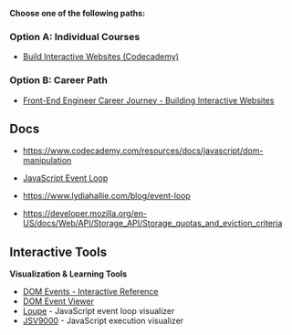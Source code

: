 **Choose one of the following paths:**

### Option A: Individual Courses

- [Build Interactive Websites (Codecademy)](https://www.codecademy.com/learn/build-interactive-websites)

### Option B: Career Path

- [Front-End Engineer Career Journey - Building Interactive Websites](https://www.codecademy.com/career-journey/front-end-engineer/path/fecj-22-building-interactive-websites/track/fecj-22-building-interactive-websites)

## Docs

- https://www.codecademy.com/resources/docs/javascript/dom-manipulation

- [JavaScript Event Loop](https://www.codecademy.com/resources/docs/javascript/event-loop)
- https://www.lydiahallie.com/blog/event-loop
- https://developer.mozilla.org/en-US/docs/Web/API/Storage_API/Storage_quotas_and_eviction_criteria

## Interactive Tools

**Visualization & Learning Tools**

- [DOM Events - Interactive Reference](https://domevents.dev)
- [DOM Event Viewer](https://domeventviewer.com/)
- [Loupe](http://latentflip.com/loupe/) - JavaScript event loop visualizer
- [JSV9000](https://www.jsv9000.app/) - JavaScript execution visualizer
